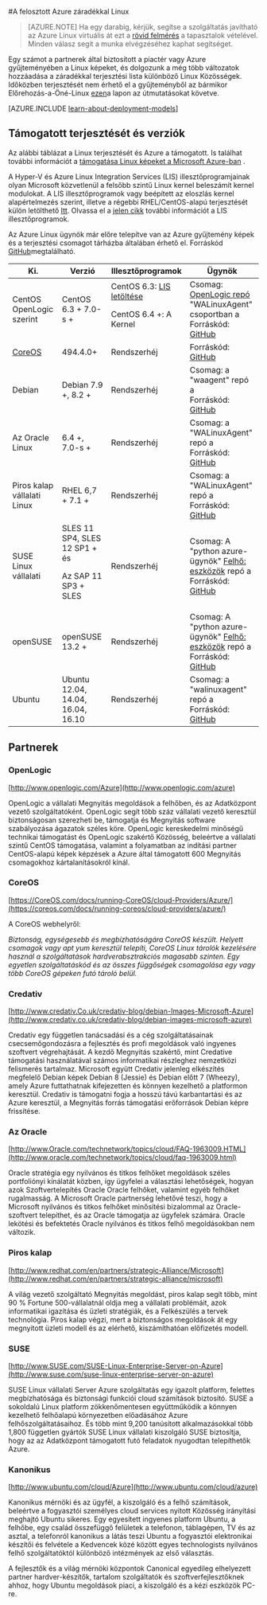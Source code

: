 <properties
    pageTitle="A Linux terjesztését záradékkal |} Microsoft Azure"
    description="Linux megismerheti a Azure záradékkal terjesztését irányelvek Ubuntu, OpenLogic, Oracle és SUSE is beleértve."
    services="virtual-machines-linux"
    documentationCenter=""
    authors="szarkos"
    manager="timlt"
    editor="tysonn"
    tags="azure-service-management,azure-resource-manager"
    />

<tags
    ms.service="virtual-machines-linux"
    ms.workload="infrastructure-services"
    ms.tgt_pltfrm="vm-linux"
    ms.devlang="na"
    ms.topic="article"
    ms.date="10/17/2016"
    ms.author="szark"/>



#<a name="linux-on-azure-endorsed-distributions"></a>A felosztott Azure záradékkal Linux

> [AZURE.NOTE] Ha egy darabig, kérjük, segítse a szolgáltatás javítható az Azure Linux virtuális át ezt a [rövid felmérés](https://aka.ms/linuxdocsurvey) a tapasztalok vételével. Minden válasz segít a munka elvégzéséhez kaphat segítséget.

Egy számot a partnerek által biztosított a piactér vagy Azure gyűjteményében a Linux képeket, és dolgozunk a még több változatok hozzáadása a záradékkal terjesztési lista különböző Linux Közösségek. Időközben terjesztését nem érhető el a gyűjteményből az bármikor Előrehozás-a-Öné-Linux [ezen](virtual-machines-linux-classic-create-upload-vhd.md)a lapon az útmutatásokat követve.

[AZURE.INCLUDE [learn-about-deployment-models](../../includes/learn-about-deployment-models-both-include.md)]


## <a name="supported-distributions--versions"></a>Támogatott terjesztését és verziók ##

Az alábbi táblázat a Linux terjesztését és Azure a támogatott. Is találhat további információt a [támogatása Linux képeket a Microsoft Azure-ban](https://support.microsoft.com/en-us/kb/2941892) .

A Hyper-V és Azure Linux Integration Services (LIS) illesztőprogramjainak olyan Microsoft közvetlenül a felsőbb szintű Linux kernel beleszámít kernel modulokat.  A LIS illesztőprogramok vagy beépített az eloszlás kernel alapértelmezés szerint, illetve a régebbi RHEL/CentOS-alapú terjesztését külön letölthető [Itt](http://go.microsoft.com/fwlink/?LinkID=403033&clcid=0x409).  Olvassa el a [jelen cikk](virtual-machines-linux-create-upload-generic.md#linux-kernel-requirements) további információt a LIS illesztőprogramok.

Az Azure Linux ügynök már előre telepítve van az Azure gyűjtemény képek és a terjesztési csomagot tárházba általában érhető el.  Forráskód [GitHub](https://github.com/azure/walinuxagent)megtalálható.

Ki.|Verzió|Illesztőprogramok|Ügynök
---|---|---|---
CentOS OpenLogic szerint | CentOS 6.3 + 7.0-s + | CentOS 6.3: [LIS letöltése](http://go.microsoft.com/fwlink/?LinkID=403033&clcid=0x409)<p>CentOS 6.4 +: A Kernel | Csomag: [OpenLogic repó](http://olcentgbl.trafficmanager.net/openlogic/6/openlogic/x86_64/RPMS/) "WALinuxAgent" csoportban a <br/>Forráskód: [GitHub](https://github.com/Azure/WALinuxAgent)
[CoreOS](https://coreos.com/docs/running-coreos/cloud-providers/azure/) | 494.4.0+ | Rendszerhéj | Forráskód: [GitHub](https://github.com/coreos/coreos-overlay/tree/master/app-emulation/wa-linux-agent)
Debian | Debian 7.9 +, 8.2 + | Rendszerhéj | Csomag: a "waagent" repó a <br/>Forráskód: [GitHub](https://github.com/Azure/WALinuxAgent)
Az Oracle Linux | 6.4 +, 7.0-s + | Rendszerhéj | Csomag: a "WALinuxAgent" repó a <br/>Forráskód: [GitHub](http://go.microsoft.com/fwlink/p/?LinkID=250998)
Piros kalap vállalati Linux | RHEL 6,7 + 7.1 + | Rendszerhéj|Csomag: a "WALinuxAgent" repó a <br/>Forráskód: [GitHub](https://github.com/Azure/WALinuxAgent)
SUSE Linux vállalati | SLES 11 SP4, SLES 12 SP1 + és <p> Az SAP 11 SP3 + SLES | Rendszerhéj | Csomag: A "python azure-ügynök" [Felhő: eszközök](https://build.opensuse.org/project/show/Cloud:Tools) repó a <br/>Forráskód: [GitHub](http://go.microsoft.com/fwlink/p/?LinkID=250998)
openSUSE | openSUSE 13.2 + | Rendszerhéj | Csomag: A "python azure-ügynök" [Felhő: eszközök](https://build.opensuse.org/project/show/Cloud:Tools) repó a <br/>Forráskód: [GitHub](https://github.com/Azure/WALinuxAgent)
Ubuntu|Ubuntu 12.04, 14.04, 16.04, 16.10 | Rendszerhéj | Csomag: a "walinuxagent" repó a <br/>Forráskód: [GitHub](https://github.com/Azure/WALinuxAgent)


## <a name="partners"></a>Partnerek

### <a name="openlogic"></a>OpenLogic
[http://www.openlogic.com/Azure](http://www.openlogic.com/azure)

OpenLogic a vállalati Megnyitás megoldások a felhőben, és az Adatközpont vezető szolgáltatóként. OpenLogic segít több száz vállalati vezető keresztül biztonságosan szerezheti be, támogatja és Megnyitás software szabályozása ágazatok széles köre. OpenLogic kereskedelmi minőségű technikai támogatást és OpenLogic szakértő Közösség, beleértve a vállalati szintű CentOS támogatása, valamint a folyamatban az indítási partner CentOS-alapú képek képzések a Azure által támogatott 600 Megnyitás csomagokhoz kártalanításokról kínál.

### <a name="coreos"></a>CoreOS
[https://CoreOS.com/docs/running-CoreOS/cloud-Providers/Azure/](https://coreos.com/docs/running-coreos/cloud-providers/azure/)

A CoreOS webhelyről:

*Biztonság, egységesebb és megbízhatóságára CoreOS készült. Helyett csomagok vagy apt yum keresztül telepíti, CoreOS Linux tárolók kezelésére használ a szolgáltatások hardverabsztrakciós magasabb szinten. Egy egyetlen szolgáltatáskód és az összes függőségek csomagolása egy vagy több CoreOS gépeken futó tároló belül.*


### <a name="credativ"></a>Credativ
[http://www.credativ.Co.uk/credativ-blog/debian-Images-Microsoft-Azure](http://www.credativ.co.uk/credativ-blog/debian-images-microsoft-azure)

Credativ egy független tanácsadási és a cég szolgáltatásainak csecsemőgondozásra a fejlesztés és profi megoldások való ingyenes szoftvert végrehajtását. A kezdő Megnyitás szakértő, mint Credative támogatási használatával számos informatikai részleghez nemzetközi felismerés tartalmaz. Microsoft együtt Credativ jelenleg elkészítés megfelelő Debian képek Debian 8 (Jessie) és Debian előtt 7 (Wheezy), amely Azure futtathatnak kifejezetten és könnyen kezelhető a platformon keresztül. Credativ is támogatni fogja a hosszú távú karbantartási és az Azure keresztül, a Megnyitás forrás támogatási erőforrások Debian képre frissítése.

### <a name="oracle"></a>Az Oracle
[http://www.Oracle.com/technetwork/topics/cloud/FAQ-1963009.HTML](http://www.oracle.com/technetwork/topics/cloud/faq-1963009.html)

Oracle stratégia egy nyilvános és titkos felhőket megoldások széles portfoliónyi kínálatát közben, így ügyfelei a választási lehetőségek, hogyan azok Szoftvertelepítés Oracle Oracle felhőket, valamint egyéb felhőket rugalmasság.  A Microsoft Oracle partnerség lehetővé teszi, hogy a Microsoft nyilvános és titkos felhőket minősítési bizalommal az Oracle-szoftvert telepíthet, és az Oracle támogatja az ügyfelek számára.  Oracle lekötési és befektetés Oracle nyilvános és titkos felhő megoldásokban nem változik.

### <a name="red-hat"></a>Piros kalap
[http://www.redhat.com/en/partners/strategic-Alliance/Microsoft](http://www.redhat.com/en/partners/strategic-alliance/microsoft)

A világ vezető szolgáltató Megnyitás megoldást, piros kalap segít több, mint 90 % Fortune 500-vállalatnál oldja meg a vállalati problémáit, azok informatikai igazítása és üzleti stratégiák, és a Felkészülés a tervek technológia. Piros kalap végzi, mert a biztonságos megoldások át egy megnyitott üzleti modell és az elérhető, kiszámíthatóan előfizetés modell.

### <a name="suse"></a>SUSE
[http://www.SUSE.com/SUSE-Linux-Enterprise-Server-on-Azure](http://www.suse.com/suse-linux-enterprise-server-on-azure)

SUSE Linux vállalati Server Azure szolgáltatás egy igazolt platform, felettes megbízhatósága és biztonsági funkciói cloud számítások biztosító. SUSE a sokoldalú Linux platform zökkenőmentesen együttműködik a könnyen kezelhető felhőalapú környezetben előadásához Azure felhőszolgáltatásaihoz. És több mint 9,200 tanúsított alkalmazásokkal több 1,800 független gyártók SUSE Linux vállalati kiszolgáló SUSE biztosítja, hogy az az Adatközpont támogatott futó feladatok nyugodtan telepíthetők Azure.

### <a name="canonical"></a>Kanonikus
[http://www.ubuntu.com/cloud/Azure](http://www.ubuntu.com/cloud/azure)

Kanonikus mérnöki és az ügyfél, a kiszolgáló és a felhő számítások, beleértve a fogyasztói személyes cloud services nyitott Közösség irányítási meghajtó Ubuntu sikeres. Egy egyesített ingyenes platform Ubuntu, a felhőbe, egy család összefüggő felületek a telefonon, táblagépen, TV és az asztal, a telefonról kanonikus a látás teszi Ubuntu a fogyasztói elektronikai készítői és felvétele a Kedvencek közé között egyes technologists nyilvános felhő szolgáltatóktól különböző intézmények az első választás.

A fejlesztők és a világ mérnöki központok Canonical egyedileg elhelyezett partner hardver-készítők, tartalom szolgáltatók és szoftverfejlesztőknek ahhoz, hogy Ubuntu megoldások piaci, a kiszolgáló és a kézi eszközök PC-re.

